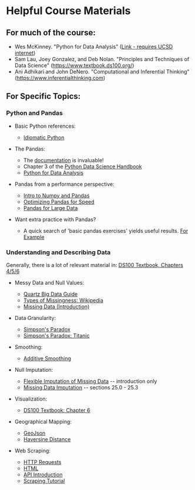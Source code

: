 
# Helpful Course Materials

## For much of the course:
    
* Wes McKinney. "Python for Data Analysis" ([Link - requires UCSD internet](proquest.safaribooksonline.com/9781449323592))
* Sam Lau, Joey Gonzalez, and Deb Nolan. "Principles and Techniques of Data Science" (https://www.textbook.ds100.org/)
* Ani Adhikari and John DeNero. "Computational and Inferential
  Thinking" (https://www.inferentialthinking.com)
  
  
## For Specific Topics:

### Python and Pandas

* Basic Python references:
  - [Idiomatic Python](https://docs.python-guide.org/writing/style/)

* The Pandas:
  - The [documentation](https://pandas.pydata.org/pandas-docs/stable/)
    is invaluable!
  - Chapter 3 of the [Python Data Science Handbook](https://jakevdp.github.io/PythonDataScienceHandbook/)
  - [Python for Data Analysis](proquest.safaribooksonline.com/9781449323592)


* Pandas from a performance perspective:
  - [Intro to Numpy and Pandas](https://cloudxlab.com/blog/numpy-pandas-introduction/)
  - [Optimizing Pandas for Speed](https://engineering.upside.com/a-beginners-guide-to-optimizing-pandas-code-for-speed-c09ef2c6a4d6)
  - [Pandas for Large Data](https://www.dataquest.io/blog/pandas-big-data/)

* Want extra practice with Pandas?
  - A quick search of 'basic pandas exercises' yields useful
    results. [For Example](https://github.com/guipsamora/pandas_exercises)

### Understanding and Describing Data

Generally, there is a lot of relevant material in: [DS100 Textbook,
Chapters 4/5/6](https://www.textbook.ds100.org/)

* Messy Data and Null Values:
  - [Quartz Big Data Guide](https://github.com/Quartz/bad-data-guide)
  - [Types of Missingness: Wikipedia](https://en.wikipedia.org/wiki/Missing_data)
  - [Missing Data (Introduction)](https://stefvanbuuren.name/fimd/sec-MCAR.html)

* Data Granularity:
  - [Simpson's Paradox](https://en.wikipedia.org/wiki/Simpson%27s_paradox)
  - [Simpson's Paradox: Titanic](https://select-statistics.co.uk/blog/hidden-data-and-surviving-a-sinking-ship-simpsons-paradox/)
    
* Smoothing:
  - [Additive Smoothing](https://en.wikipedia.org/wiki/Additive_smoothing)

* Null Imputation:
  - [Flexible Imputation of Missing
    Data](https://stefvanbuuren.name/fimd/) -- introduction only
  - [Missing Data Imputation](http://www.stat.columbia.edu/~gelman/arm/missing.pdf) -- sections 25.0 - 25.3

* Visualization:
  - [DS100 Textbook: Chapter 6](https://www.textbook.ds100.org/ch/06/viz_intro.html)

* Geographical Mapping:
  - [GeoJson](https://macwright.org/2015/03/23/geojson-second-bite.html)
  - [Haversine Distance](https://en.wikipedia.org/wiki/Haversine_formula)

* Web Scraping:
  - [HTTP Requests](https://www.w3schools.com/tags/ref_httpmethods.asp)
  - [HTML](http://fab.academany.org/2018/labs/fablaboshanghai/students/bob-wu/Fabclass/week2_project_management/HTML.html)
  - [API Introduction](https://www.dataquest.io/blog/python-api-tutorial/)
  - [Scraping Tutorial](https://towardsdatascience.com/an-introduction-to-web-scraping-with-python-bc9563fe8860)
    
